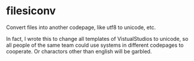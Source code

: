 filesiconv
==========

Convert files into another codepage, like utf8 to unicode, etc.

In fact, I wrote this to change all templates of VistualStudios to unicode, so all people of the same team could use systems in different codepages to cooperate. Or charactors other than english will be garbled.
